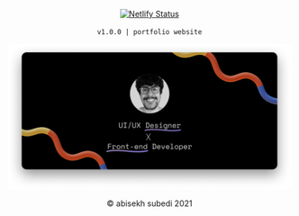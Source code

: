 <div align="center">

[![Netlify Status](https://api.netlify.com/api/v1/badges/36d1c342-99b8-41d0-86c7-2b622f8c2290/deploy-status)](https://app.netlify.com/sites/optimistic-almeida-3452c2/deploys)

</div>

<div align="center">

 `v1.0.0 | portfolio website`

</div>

![img](src/assets/footer.png)


<p align="center">&copy; abisekh subedi 2021
</p>
